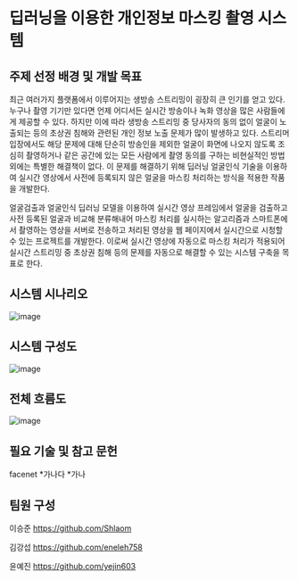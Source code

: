 # 딥러닝을 이용한 개인정보 마스킹 촬영 시스템

## 주제 선정 배경 및 개발 목표
최근 여러가지 플랫폼에서 이루어지는 생방송 스트리밍이 굉장히 큰 인기를 얻고 있다. 누구나 촬영 기기만 있다면 언제 어디서든 실시간 방송이나 녹화 영상을 많은 사람들에게 제공할 수 있다. 하지만 이에 따라 생방송 스트리밍 중 당사자의 동의 없이 얼굴이 노출되는 등의 초상권 침해와 관련된 개인 정보 노출 문제가 많이 발생하고 있다. 스트리머 입장에서도 해당 문제에 대해 단순히 방송인을 제외한 얼굴이 화면에 나오지 않도록 조심히 촬영하거나 같은 공간에 있는 모든 사람에게 촬영 동의를 구하는 비현실적인 방법 외에는 특별한 해결책이 없다. 이 문제를 해결하기 위해 딥러닝 얼굴인식 기술을 이용하여 실시간 영상에서 사전에 등록되지 않은 얼굴을 마스킹 처리하는 방식을 적용한 작품을 개발한다.

얼굴검출과 얼굴인식 딥러닝 모델을 이용하여 실시간 영상 프레임에서 얼굴을 검출하고 사전 등록된 얼굴과 비교해 분류해내어 마스킹 처리를 실시하는 알고리즘과 스마트폰에서 촬영하는 영상을 서버로 전송하고 처리된 영상을 웹 페이지에서 실시간으로 시청할 수 있는 프로젝트를 개발한다. 이로써 실시간 영상에 자동으로 마스킹 처리가 적용되어 실시간 스트리밍 중 초상권 침해 등의 문제를 자동으로 해결할 수 있는 시스템 구축을 목표로 한다.

## 시스템 시나리오
![image](https://user-images.githubusercontent.com/96522336/173508476-b597a2fe-6a52-4c09-9739-620ed3d14fcd.png)

## 시스템 구성도
![image](https://user-images.githubusercontent.com/96522336/173508593-4ef5c0ef-fa4f-4c82-8ab9-c8c38d829592.png)

## 전체 흐름도
![image](https://user-images.githubusercontent.com/96522336/173508646-2c9cc985-f459-44ff-acd8-5864fb19f061.png)

## 필요 기술 및 참고 문헌
facenet
*가나다
*가나

## 팀원 구성
이승준 https://github.com/Shlaom

김강섭 https://github.com/eneleh758 

윤예진 https://github.com/yejin603
